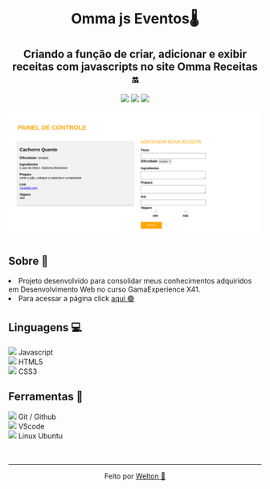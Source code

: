 <h1 align="center"> Omma js Eventos🌡️</h1>
<h2 align="center">Criando a função de criar, adicionar e exibir receitas com javascripts no site Omma Receitas 🔛</h2>
<p align="center">
<a href="https://www.instagram.com/welton.araujo2014/"><img src="https://img.shields.io/static/v1?color=blue&label=Instagram&logo=Instagram&logoColor=black&style=for-the-badge&message=Seguir"></a>
<a href="https://www.linkedin.com/in/welton-rodrigues-frontend/"><img src="https://img.shields.io/static/v1?color=blue&label=Linkedin&logo=Linkedin&logoColor=black&style=for-the-badge&message=Conectar"></a>
<a href="https://twitter.com/WeltonDev95"><img src="https://img.shields.io/static/v1?color=blue&label=Twitter&logo=Twitter&logoColor=black&style=for-the-badge&message=Seguir"></a>
</p>

![banner](https://github.com/WeltonDev/omma-js-eventos/blob/main/omma-js-eventos-banner.png)

<div>
  <h2>Sobre 🥇</h2>
  <li>Projeto desenvolvido para consolidar meus conhecimentos adquiridos em Desenvolvimento Web no curso GamaExperience X41.</li>
  <li>Para acessar a página click <a href="https://weltondev.github.io/omma-js-eventos//">aqui 🟢</a> </li>
  </div>

<div>
  <h2>Linguagens 💻</h2>
  <img width="26px" src="https://cdn.jsdelivr.net/gh/devicons/devicon/icons/javascript/javascript-original.svg" /> Javascript<br>
  <img width="26px"src="https://cdn.jsdelivr.net/gh/devicons/devicon/icons/html5/html5-original-wordmark.svg" /> HTML5<br>
  <img  width="26px"src="https://cdn.jsdelivr.net/gh/devicons/devicon/icons/css3/css3-original-wordmark.svg" /> CSS3<br>
</div>  
  <div>
  <h2>Ferramentas 🔧</h2>
  <img width="26px" src="https://cdn.jsdelivr.net/gh/devicons/devicon/icons/github/github-original-wordmark.svg" />  Git / Github <br>
  <img width="26px" src="https://cdn.jsdelivr.net/gh/devicons/devicon/icons/vscode/vscode-original-wordmark.svg" />  VScode <br>
  <img width="26px" src="https://cdn.jsdelivr.net/gh/devicons/devicon/icons/linux/linux-original.svg" />  Linux Ubuntu<br>
   </div>
   <br><br>
   <div>
  <hr>
  <p align="center">Feito por <a href="https://www.linkedin.com/in/welton-rodrigues-frontend/">Welton 💚</a></p>
            </div>
